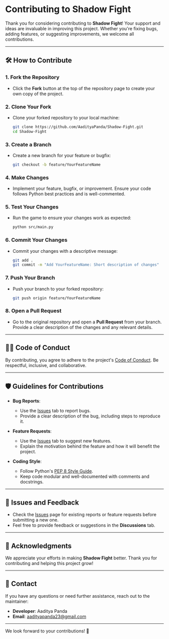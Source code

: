 # Contributing to Shadow Fight

Thank you for considering contributing to **Shadow Fight**! Your support and ideas are invaluable in improving this project. Whether you're fixing bugs, adding features, or suggesting improvements, we welcome all contributions.

---

## 🛠 How to Contribute

### 1. Fork the Repository
- Click the **Fork** button at the top of the repository page to create your own copy of the project.

### 2. Clone Your Fork
- Clone your forked repository to your local machine:
  ```bash
  git clone https://github.com/AadityaPanda/Shadow-Fight.git
  cd Shadow-Fight
  ```

### 3. Create a Branch
- Create a new branch for your feature or bugfix:
  ```bash
  git checkout -b feature/YourFeatureName
  ```

### 4. Make Changes
- Implement your feature, bugfix, or improvement. Ensure your code follows Python best practices and is well-commented.

### 5. Test Your Changes
- Run the game to ensure your changes work as expected:
  ```bash
  python src/main.py
  ```

### 6. Commit Your Changes
- Commit your changes with a descriptive message:
  ```bash
  git add .
  git commit -m "Add YourFeatureName: Short description of changes"
  ```

### 7. Push Your Branch
- Push your branch to your forked repository:
  ```bash
  git push origin feature/YourFeatureName
  ```

### 8. Open a Pull Request
- Go to the original repository and open a **Pull Request** from your branch. Provide a clear description of the changes and any relevant details.

---

## 🧑‍💻 Code of Conduct
By contributing, you agree to adhere to the project's [Code of Conduct](CODE_OF_CONDUCT.md). Be respectful, inclusive, and collaborative.

---

## 🛡️ Guidelines for Contributions

- **Bug Reports**:
  - Use the [Issues](https://github.com/AadityaPanda/Shadow-Fight/issues) tab to report bugs.
  - Provide a clear description of the bug, including steps to reproduce it.

- **Feature Requests**:
  - Use the [Issues](https://github.com/AadityaPanda/Shadow-Fight/issues) tab to suggest new features.
  - Explain the motivation behind the feature and how it will benefit the project.

- **Coding Style**:
  - Follow Python's [PEP 8 Style Guide](https://peps.python.org/pep-0008/).
  - Keep code modular and well-documented with comments and docstrings.

---

## 🔄 Issues and Feedback
- Check the [Issues](https://github.com/AadityaPanda/Shadow-Fight/issues) page for existing reports or feature requests before submitting a new one.
- Feel free to provide feedback or suggestions in the **Discussions** tab.

---

## 🙌 Acknowledgments
We appreciate your efforts in making **Shadow Fight** better. Thank you for contributing and helping this project grow!

---

## 📧 Contact
If you have any questions or need further assistance, reach out to the maintainer:
- **Developer**: Aaditya Panda
- **Email**: [aadityapanda23@gmail.com](mailto:aadityapanda23@gmail.com)

---

We look forward to your contributions! 🎉

